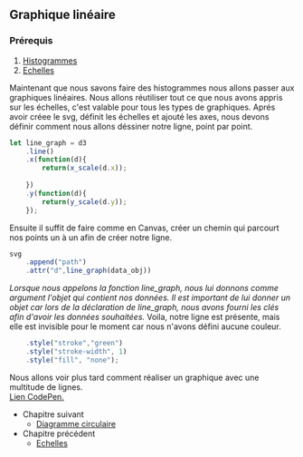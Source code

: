 ## Graphique linéaire

### Prérequis
1. [Histogrammes]()
2. [Echelles]()

Maintenant que nous savons faire des histogrammes nous allons passer aux
graphiques linéaires. Nous allons réutiliser tout ce que nous avons appris
sur les échelles, c'est valable pour tous les types de graphiques.
Aprés avoir créee le svg, définit les échelles et ajouté les axes, nous
devons définir comment nous allons déssiner notre ligne, point par point.
```javascript
let line_graph = d3
    .line()
    .x(function(d){
        return(x_scale(d.x));
    
    })
    .y(function(d){
        return(y_scale(d.y));
    });
```
Ensuite il suffit de faire comme en Canvas, créer un chemin qui parcourt
nos points un à un afin de créer notre ligne.
```javascript
svg
    .append("path")
    .attr("d",line_graph(data_obj))
```
*Lorsque nous appelons la fonction line_graph, nous lui donnons comme argument l'objet qui contient nos données.*
*Il est important de lui donner un objet car lors de la déclaration de line_graph, nous avons fourni les clés afin d'avoir les données souhaitées.*
Voila, notre ligne est présente, mais elle est invisible pour le moment
car nous n'avons défini aucune couleur.
```javascript
    .style("stroke","green")
    .style("stroke-width", 1)
    .style("fill", "none");
```
Nous allons voir plus tard comment réaliser un graphique avec
une multitude de lignes.       
[Lien CodePen.](https://codepen.io/claudiucornea/pen/EpJXvQ)

* Chapitre suivant
    *  [Diagramme circulaire](https://github.com/ClaudiuCornea/Tutorial/blob/master/Tutorial%20d3/Diagramme%20circulaire.md#diagramme-circulaire)
*  Chapitre précédent
    *  [Echelles](https://github.com/ClaudiuCornea/Tutorial/blob/master/Tutorial%20d3/Echelles.md)